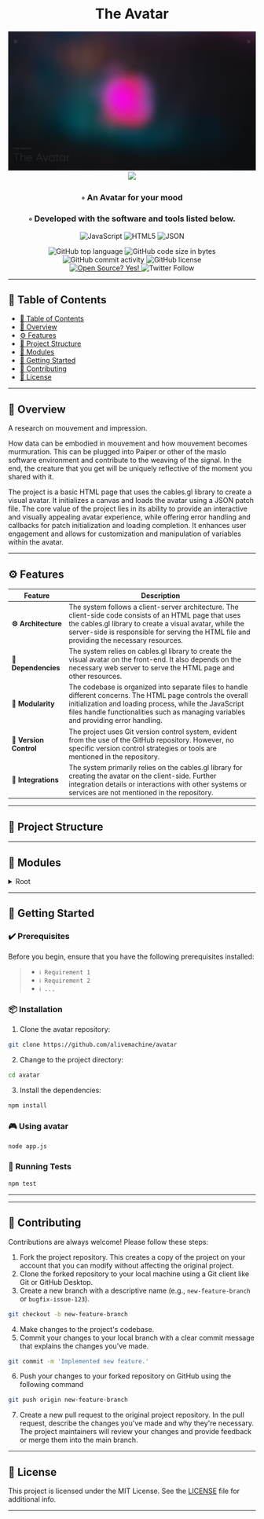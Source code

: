 <div align="center">
<h1 align="center">
<br>The Avatar
</h1>
  
  <img src="https://github.com/alivemachine/Avatar/blob/03/screenshot.png" />
  <img src="https://alivemachine.io/image/galeriehd/avatar03.jpg" />
  
<h3>◦ An Avatar for your mood</h3>
<h3>◦ Developed with the software and tools listed below.</h3>

<p align="center">
<img src="https://img.shields.io/badge/JavaScript-F7DF1E.svg?style&logo=JavaScript&logoColor=black" alt="JavaScript" />
<img src="https://img.shields.io/badge/HTML5-E34F26.svg?style&logo=HTML5&logoColor=white" alt="HTML5" />
<img src="https://img.shields.io/badge/JSON-000000.svg?style&logo=JSON&logoColor=white" alt="JSON" />
</p>
<img src="https://img.shields.io/github/languages/top/alivemachine/avatar?style&color=5D6D7E" alt="GitHub top language" />
<img src="https://img.shields.io/github/languages/code-size/alivemachine/avatar?style&color=5D6D7E" alt="GitHub code size in bytes" />
<img src="https://img.shields.io/github/commit-activity/m/alivemachine/avatar?style&color=5D6D7E" alt="GitHub commit activity" />
<img src="https://img.shields.io/github/license/alivemachine/avatar?style&color=5D6D7E" alt="GitHub license" />
<br>
<a href="https://github.com/Naereen/badges/">
<img src="https://badgen.net/badge/Open%20Source%20%3F/Yes%21/blue?icon=github" alt="Open Source? Yes!" />
</a>
<img src="https://img.shields.io/twitter/follow/heymaslo?style=social" alt="Twitter Follow" />

</div>

---

## 📒 Table of Contents
- [📒 Table of Contents](#-table-of-contents)
- [📍 Overview](#-overview)
- [⚙️ Features](#-features)
- [📂 Project Structure](#project-structure)
- [🧩 Modules](#modules)
- [🚀 Getting Started](#-getting-started)
- [🤝 Contributing](#-contributing)
- [📄 License](#-license)

---


## 📍 Overview

A research on mouvement and impression.

How data can be embodied in mouvement and how mouvement becomes murmuration. This can be plugged into Paiper or other of the maslo software environment and contribute to the weaving of the signal. In the end, the creature that you get will be uniquely reflective of the moment you shared with it.

The project is a basic HTML page that uses the cables.gl library to create a visual avatar. It initializes a canvas and loads the avatar using a JSON patch file. The core value of the project lies in its ability to provide an interactive and visually appealing avatar experience, while offering error handling and callbacks for patch initialization and loading completion. It enhances user engagement and allows for customization and manipulation of variables within the avatar.

---

## ⚙️ Features

| Feature                | Description                           |
| ---------------------- | ------------------------------------- |
| **⚙️ Architecture**     | The system follows a client-server architecture. The client-side code consists of an HTML page that uses the cables.gl library to create a visual avatar, while the server-side is responsible for serving the HTML file and providing the necessary resources. |
| **🔗 Dependencies**    | The system relies on cables.gl library to create the visual avatar on the front-end. It also depends on the necessary web server to serve the HTML page and other resources. |
| **🧩 Modularity**      | The codebase is organized into separate files to handle different concerns. The HTML page controls the overall initialization and loading process, while the JavaScript files handle functionalities such as managing variables and providing error handling. |
| **🔀 Version Control** | The project uses Git version control system, evident from the use of the GitHub repository. However, no specific version control strategies or tools are mentioned in the repository. |
| **🔌 Integrations**    | The system primarily relies on the cables.gl library for creating the avatar on the client-side. Further integration details or interactions with other systems or services are not mentioned in the repository. |

---


## 📂 Project Structure




---

## 🧩 Modules

<details closed><summary>Root</summary>

| File                                                                                     | Summary                                                                                                                                                                                                                                                               |
| ---                                                                                      | ---                                                                                                                                                                                                                                                                   |
| [index.html](https://github.com/alivemachine/avatar/blob/main/index.html)                | This code is a basic HTML page that uses cables.gl library to create a visual avatar. It initializes the canvas and loads the avatar by referencing a JSON patch file. It also includes error handling and callbacks for patch initialization and loading completion. |
| [cables.min.js](https://github.com/alivemachine/avatar/blob/main/js\cables.min.js)       | HTTPStatus Exception: 400                                                                                                                                                                                                                                             |
| [libs.core.min.js](https://github.com/alivemachine/avatar/blob/main/js\libs.core.min.js) | HTTPStatus Exception: 400                                                                                                                                                                                                                                             |
| [ops.js](https://github.com/alivemachine/avatar/blob/main/js\ops.js)                     | HTTPStatus Exception: 400                                                                                                                                                                                                                                             |
| [vargetset.js](https://github.com/alivemachine/avatar/blob/main/js\vargetset.js)         | The code provides functionalities for setting and getting variables in CABLES, including creating and renaming variables, updating values, and managing variable references.                                                                                          |

</details>

---

## 🚀 Getting Started

### ✔️ Prerequisites

Before you begin, ensure that you have the following prerequisites installed:
> - `ℹ️ Requirement 1`
> - `ℹ️ Requirement 2`
> - `ℹ️ ...`

### 📦 Installation

1. Clone the avatar repository:
```sh
git clone https://github.com/alivemachine/avatar
```

2. Change to the project directory:
```sh
cd avatar
```

3. Install the dependencies:
```sh
npm install
```

### 🎮 Using avatar

```sh
node app.js
```

### 🧪 Running Tests
```sh
npm test
```

---


---

## 🤝 Contributing

Contributions are always welcome! Please follow these steps:
1. Fork the project repository. This creates a copy of the project on your account that you can modify without affecting the original project.
2. Clone the forked repository to your local machine using a Git client like Git or GitHub Desktop.
3. Create a new branch with a descriptive name (e.g., `new-feature-branch` or `bugfix-issue-123`).
```sh
git checkout -b new-feature-branch
```
4. Make changes to the project's codebase.
5. Commit your changes to your local branch with a clear commit message that explains the changes you've made.
```sh
git commit -m 'Implemented new feature.'
```
6. Push your changes to your forked repository on GitHub using the following command
```sh
git push origin new-feature-branch
```
7. Create a new pull request to the original project repository. In the pull request, describe the changes you've made and why they're necessary.
The project maintainers will review your changes and provide feedback or merge them into the main branch.

---
## 📄 License

This project is licensed under the MIT License. See the [LICENSE](https://docs.github.com/en/communities/setting-up-your-project-for-healthy-contributions/adding-a-license-to-a-repository) file for additional info.

---
